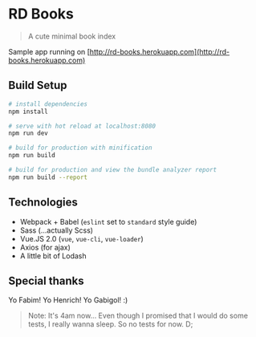 # RD Books
> A cute minimal book index

Sample app running on [http://rd-books.herokuapp.com](http://rd-books.herokuapp.com)

## Build Setup
``` bash
# install dependencies
npm install

# serve with hot reload at localhost:8080
npm run dev

# build for production with minification
npm run build

# build for production and view the bundle analyzer report
npm run build --report
```

## Technologies
- Webpack + Babel (`eslint` set to `standard` style guide)
- Sass (...actually Scss)
- Vue.JS 2.0 (`vue`, `vue-cli`, `vue-loader`)
- Axios (for ajax)
- A little bit of Lodash

## Special thanks
Yo Fabim! Yo Henrich! Yo Gabigol! :)

> Note: It's 4am now... Even though I promised that I would do some tests, I really wanna sleep. So no tests for now. D;
